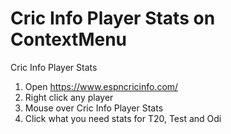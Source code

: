 # Cric Info Player Stats on ContextMenu
Cric Info Player Stats
1)  Open https://www.espncricinfo.com/
2)  Right click any player
3)  Mouse over Cric Info Player Stats
4)  Click what you need stats for T20, Test and Odi    
